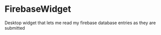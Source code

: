 # FirebaseWidget
Desktop widget that lets me read my firebase database entries as they are submitted
